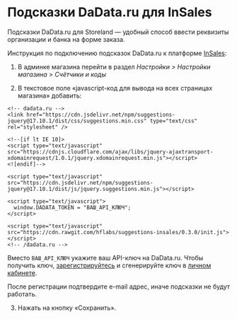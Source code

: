 # Подсказки DaData.ru для InSales

Подсказки DaData.ru для Storeland — удобный способ ввести реквизиты организации и банка на форме заказа.

Инструкция по подключению подсказок DaData.ru к платформе [InSales](https://www.insales.ru/):

1. В админке магазина перейти в раздел *Настройки > Настройки магазина > Счётчики и коды*

2. В текстовое поле «javascript-код для вывода на всех страницах магазина» добавить:
```
<!-- dadata.ru -->
<link href="https://cdn.jsdelivr.net/npm/suggestions-jquery@17.10.1/dist/css/suggestions.min.css" type="text/css" rel="stylesheet" />

<!--[if lt IE 10]>
<script type="text/javascript" src="https://cdnjs.cloudflare.com/ajax/libs/jquery-ajaxtransport-xdomainrequest/1.0.1/jquery.xdomainrequest.min.js"></script>
<![endif]-->

<script type="text/javascript" src="https://cdn.jsdelivr.net/npm/suggestions-jquery@17.10.1/dist/js/jquery.suggestions.min.js"></script>

<script type="text/javascript">
  window.DADATA_TOKEN = "ВАШ_API_КЛЮЧ";
</script>

<script type="text/javascript" src="https://cdn.rawgit.com/hflabs/suggestions-insales/0.3.0/init.js"></script>
<!-- /dadata.ru -->
```
Вместо `ВАШ_API_КЛЮЧ` укажите ваш API-ключ на DaData.ru. Чтобы получить ключ,  [зарегистрируйтесь](https://dadata.ru/#registration_popup) и сгенерируйте ключ в [личном кабинете](https://dadata.ru/profile/#info).

После регистрации подтвердите e-mail адрес, иначе подсказки не будут работать.

3. Нажать на кнопку «Сохранить».
